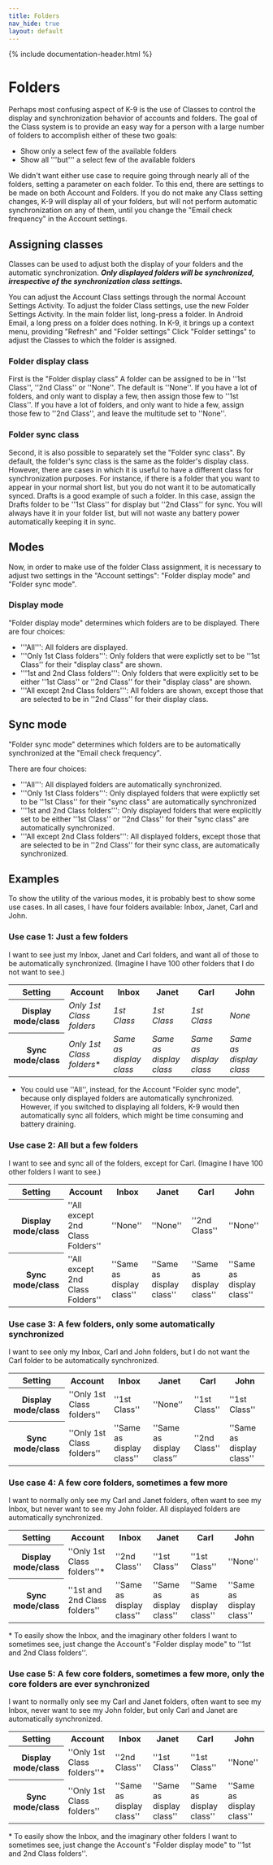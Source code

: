 ```yaml
---
title: Folders 
nav_hide: true
layout: default
---
```


{% include documentation-header.html %}

# Folders

Perhaps most confusing aspect of K-9 is the use of Classes to control the display and synchronization behavior of accounts and folders.  The goal of the Class system is to provide an easy way for a person with a large number of folders to accomplish either of these two goals:

* Show only a select few of the available folders
* Show all '''but''' a select few of the available folders

We didn't want either use case to require going through nearly all of the folders, setting a parameter on each folder.  To this end, there are settings to be made on both Account and Folders. If you do not make any Class setting changes, K-9 will display all of your folders, but will not perform automatic synchronization on any of them, until you change the "Email check frequency" in the Account settings.

## Assigning classes

Classes can be used to adjust both the display of your folders and the automatic synchronization. ***Only displayed folders will be synchronized, irrespective of the synchronization class settings.***

You can adjust the Account Class settings through the normal Account Settings Activity.  To adjust the folder Class settings, use the new Folder Settings Activity. In the main folder list, long-press a folder. In Android Email, a long press on a folder does nothing. In K-9, it brings up a context menu, providing "Refresh" and "Folder settings" Click "Folder settings" to adjust the Classes to which the folder is assigned.

### Folder display class

First is the "Folder display class"  A folder can be assigned to be in ''1st Class'', ''2nd Class'' or ''None''. The default is ''None''. If you have a lot of folders, and only want to display a few, then assign those few to ''1st Class''. If you have a lot of folders, and only want to hide a few, assign those few to ''2nd Class'', and leave the multitude set to ''None''.

### Folder sync class

Second, it is also possible to separately set the "Folder sync class". By default, the folder's sync class is the same as the folder's display class. However, there are cases in which it is useful to have a different class for synchronization purposes. For instance, if there is a folder that you want to appear in your normal short list, but you do not want it to be automatically synced. Drafts is a good example of such a folder. In this case, assign the Drafts folder to be ''1st Class'' for display but ''2nd Class'' for sync. You will always have it in your folder list, but will not waste any battery power automatically keeping it in sync.

## Modes

Now, in order to make use of the folder Class assignment, it is necessary to adjust two settings in the "Account settings": "Folder display mode" and "Folder sync mode".

### Display mode

"Folder display mode" determines which folders are to be displayed.
There are four choices:

* '''All''': All folders are displayed.
* '''Only 1st Class folders''': Only folders that were explictly set to be ''1st Class'' for their "display class" are shown.
* '''1st and 2nd Class folders''': Only folders that were explicitly set to be either ''1st Class'' or ''2nd Class'' for their "display class" are shown.
* '''All except 2nd Class folders''': All folders are shown, except those that are selected to be in ''2nd Class'' for their display class.

## Sync mode

"Folder sync mode" determines which folders are to be automatically synchronized at the "Email check frequency".

There are four choices:

* '''All''': All displayed folders are automatically synchronized.
* '''Only 1st Class folders''': Only displayed folders that were explictly set to be ''1st Class'' for their "sync class" are automatically synchronized
* '''1st and 2nd Class folders''': Only displayed folders that were explicitly set to be either ''1st Class'' or ''2nd Class'' for their "sync class" are automatically synchronized.
* '''All except 2nd Class folders''': All displayed folders, except those that are selected to be in ''2nd Class'' for their sync class, are automatically synchronized.

## Examples

To show the utility of the various modes, it is probably best to show some use cases. In all cases, I have four folders available: Inbox, Janet, Carl and John.

### Use case 1: Just a few folders

I want to see just my Inbox, Janet and Carl folders, and want all of those to be automatically synchronized. (Imagine I have 100 other folders that I do not want to see.)

<table>
<tbody><tr>
<th>Setting</th>
<th>Account</th>
<th>Inbox</th>
<th>Janet</th>
<th>Carl</th>
<th>John</th>
</tr>
<tr>
<th>Display mode/class</th>
<td><i>Only 1st Class folders</i></td>
<td><i>1st Class</i></td>
<td><i>1st Class</i></td>
<td><i>1st Class</i></td>
<td><i>None</i></td>
</tr>
<tr>
<th>Sync mode/class</th>
<td><i>Only 1st Class folders</i>*</td>
<td><i>Same as display  class</i></td>
<td><i>Same as display class</i></td>
<td><i>Same as display class</i></td>
<td><i>Same as display class</i></td>
</tr>
</tbody></table>

- You could use ''All'', instead, for the Account "Folder sync mode", because only displayed folders are automatically synchronized. However, if you switched to displaying all folders, K-9 would then automatically sync all folders, which might be time consuming and battery draining.

### Use case 2: All but a few folders

I want to see and sync all of the folders, except for Carl. (Imagine I have 100 other folders I want to see.)

<table>
<tr>
<th>Setting</th>
<th>Account</th>
<th>Inbox</th>
<th>Janet</th>
<th>Carl</th>
<th>John</th>
</tr>
<tr>
<th>Display mode/class</th>
<td>''All except 2nd Class Folders''</td>
<td>''None''</td>
<td>''None''</td>
<td>''2nd Class''</td>
<td>''None''</td>
</tr><tr>
<th>Sync mode/class</th>
<td>''All except 2nd Class Folders''</td>
<td>''Same as display class''</td>
<td>''Same as display class''</td>
<td>''Same as display class''</td>
<td>''Same as display class''</td>
</tr>
</tbody>
</table>


### Use case 3: A few folders, only some automatically synchronized

I want to see only my Inbox, Carl and John folders, but I do not want the Carl folder to be automatically synchronized.

<table>
<tr>
<th>Setting</th>
<th>Account</th>
<th>Inbox</th>
<th>Janet</th>
<th>Carl</th>
<th>John</th>
</tr>
<tr>
<th>Display mode/class</th>
<td>''Only 1st Class folders''</td>
<td>''1st Class''</td>
<td>''None’’</td>
<td>''1st Class''</td>
<td>''1st Class''</td>
</tr>
<tr>
<th>Sync mode/class</th>
<td>''Only 1st Class folders''</td>
<td>''Same as display class''</td>
<td>''Same as display class’’</td>
<td>''2nd Class''</td>
<td>''Same as display class''</td>
</tr>
</tbody>
</table>


### Use case 4: A few core folders, sometimes a few more

I want to normally only see my Carl and Janet folders, often want to see my Inbox, but never want to see my John folder.  All displayed folders are automatically synchronized.

<table>
<tr>
<th>Setting</th>
<th>Account</th>
<th>Inbox</th>
<th>Janet</th>
<th>Carl</th>
<th>John</th>
</tr>
<tr>
<th>Display mode/class</th>
<td>''Only 1st Class folders''*</td>
<td>''2nd Class''</td>
<td>''1st Class’’</td>
<td>''1st Class''</td>
<td>''None''</td>
</tr>
<tr>
<th>Sync mode/class</th>
<td>''1st and 2nd Class folders''</td>
<td>''Same as display class''</td>
<td>''Same as display class''</td>
<td>''Same as display class''</td>
<td>''Same as display class''</td>
</tr>
</tbody>
</table>


<nowiki>*</nowiki> To easily show the Inbox, and the imaginary other folders I want to sometimes see, just change the Account's "Folder display mode" to ''1st and 2nd Class folders''.


### Use case 5: A few core folders, sometimes a few more, only the core folders are ever synchronized

I want to normally only see my Carl and Janet folders, often want to see my Inbox, never want to see my John folder, but only Carl and Janet are automatically synchronized.

<table>
<tr>
<th>Setting</th>
<th>Account</th>
<th>Inbox</th>
<th>Janet</th>
<th>Carl</th>
<th>John</th>
</tr>
<tr>
<th>Display mode/class</th>
<td>''Only 1st Class folders''*</td>
<td>''2nd Class''</td>
<td>''1st Class''</td>
<td>''1st Class''</td>
<td>''None''</td>
</tr>
<tr>
<th>Sync mode/class</th>
<td>''Only 1st Class folders''</td>
<td>''Same as display class''</td>
<td>''Same as display class''</td>
<td>''Same as display class''</td>
<td>''Same as display class''</td>
</tr>
</tbody>
</table>

<nowiki>*</nowiki> To easily show the Inbox, and the imaginary other folders I want to sometimes see, just change the Account's "Folder display mode" to ''1st and 2nd Class folders''.
